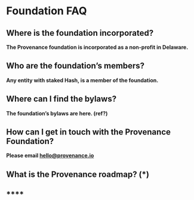 # Foundation FAQ

## **Where is the foundation incorporated?**

**The Provenance foundation is incorporated as a non-profit in Delaware.**

## **Who are the foundation’s members?** <a id="who-are-the-foundations-members"></a>

**Any entity with staked Hash, is a member of the foundation.**

## **Where can I find the bylaws?** <a id="where-can-i-find-the-bylaws"></a>

**The foundation’s bylaws are here. \(ref?\)**

## **How can I get in touch with the Provenance Foundation?** <a id="how-can-i-get-in-touch-with-the-provenance-foundation"></a>

**Please email hello@provenance.io**

## **What is the Provenance roadmap? \(\*\)** <a id="what-is-the-provenance-roadmap-what-are-the-phases-of-provenance"></a>

## \*\*\*\* <a id="what-is-the-provenance-roadmap-what-are-the-phases-of-provenance"></a>





